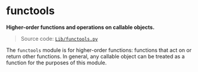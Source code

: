 # functools

**Higher-order functions and operations on callable objects.**

> Source code: [`Lib/functools.py`](https://github.com/python/cpython/tree/3.11/Lib/functools.py)

The `functools` module is for higher-order functions: functions that act on or return other functions. In general, any callable object can be treated as a function for the purposes of this module.